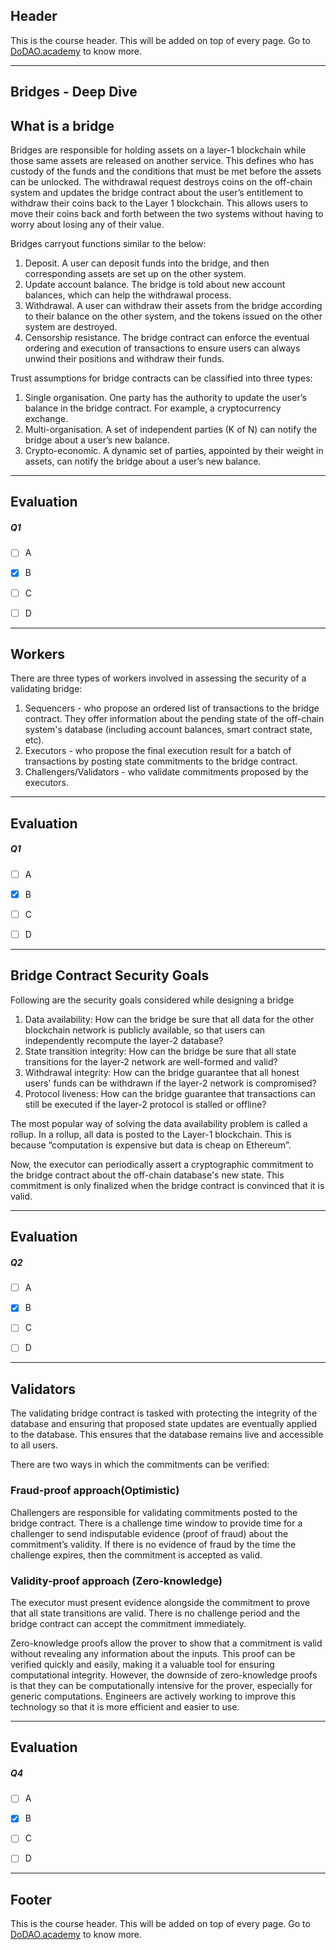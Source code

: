 ## Header
This is the course header. This will be added on top of every page. Go to [DoDAO.academy](https://www.dodao.academy) to know more.

---

## Bridges - Deep Dive


## What is a bridge

Bridges are responsible for holding assets on a layer-1 blockchain while those same assets are released on another service. This defines who has custody of the funds and the conditions that must be met before the assets can be unlocked. The withdrawal request destroys coins on the off-chain system and updates the bridge contract about the user’s entitlement to withdraw their coins back to the Layer 1 blockchain. This allows users to move their coins back and forth between the two systems without having to worry about losing any of their value.

Bridges carryout functions similar to the below:
1. Deposit. A user can deposit funds into the bridge, and then corresponding assets are set up on the other system.
2. Update account balance. The bridge is told about new account balances, which can help the withdrawal process.
3. Withdrawal. A user can withdraw their assets from the bridge according to their balance on the other system, and the tokens issued on the other system are destroyed.
4. Censorship resistance. The bridge contract can enforce the eventual ordering and execution of transactions to ensure users can always unwind their positions and withdraw their funds.

Trust assumptions for bridge contracts can be classified into three types:
1. Single organisation. One party has the authority to update the user’s balance in the bridge contract. For example, a cryptocurrency exchange.
2. Multi-organisation. A set of independent parties (K of N) can notify the bridge about a user’s new balance. 
3. Crypto-economic. A dynamic set of parties, appointed by their weight in assets, can notify the bridge about a user’s new balance.

    


---
## Evaluation





##### Q1  

- [ ]  A
- [x]  B
- [ ]  C
- [ ]  D

    


---
## Workers

There are three types of workers involved in assessing the security of a validating bridge: 
1. Sequencers - who propose an ordered list of transactions to the bridge contract. They offer information about the pending state of the off-chain system's database (including account balances, smart contract state, etc). 
2. Executors - who propose the final execution result for a batch of transactions by posting state commitments to the bridge contract. 
3. Challengers/Validators - who validate commitments proposed by the executors.

    


---
## Evaluation





##### Q1  

- [ ]  A
- [x]  B
- [ ]  C
- [ ]  D

    


---
## Bridge Contract Security Goals

Following are the security goals considered while designing a bridge

1. Data availability: How can the bridge be sure that all data for the other blockchain network is publicly available, so that users can independently recompute the layer-2 database?
2. State transition integrity: How can the bridge be sure that all state transitions for the layer-2 network are well-formed and valid?
3. Withdrawal integrity: How can the bridge guarantee that all honest users' funds can be withdrawn if the layer-2 network is compromised?
4. Protocol liveness: How can the bridge guarantee that transactions can still be executed if the layer-2 protocol is stalled or offline?

The most popular way of solving the data availability problem is called a rollup. In a rollup, all data is posted to the Layer-1 blockchain. This is because “computation is expensive but data is cheap on Ethereum”.

Now, the executor can periodically assert a cryptographic commitment to the bridge contract about the off-chain database's new state. This commitment is only finalized when the bridge contract is convinced that it is valid.

    


---
## Evaluation





##### Q2  

- [ ]  A
- [x]  B
- [ ]  C
- [ ]  D

    


---
## Validators

The validating bridge contract is tasked with protecting the integrity of the database and ensuring that proposed state updates are eventually applied to the database. This ensures that the database remains live and accessible to all users.

There are two ways in which the commitments can be verified:

### Fraud-proof approach(Optimistic) 
Challengers are responsible for validating commitments posted to the bridge contract. There is a challenge time window to provide time for a challenger to send indisputable evidence (proof of fraud) about the commitment’s validity. If there is no evidence of fraud by the time the challenge expires, then the commitment is accepted as valid.

### Validity-proof approach (Zero-knowledge)
The executor must present evidence alongside the commitment to prove that all state transitions are valid. There is no challenge period and the bridge contract can accept the commitment immediately.

Zero-knowledge proofs allow the prover to show that a commitment is valid without revealing any information about the inputs. This proof can be verified quickly and easily, making it a valuable tool for ensuring computational integrity. However, the downside of zero-knowledge proofs is that they can be computationally intensive for the prover, especially for generic computations. Engineers are actively working to improve this technology so that it is more efficient and easier to use.

    


---
## Evaluation





##### Q4  

- [ ]  A
- [x]  B
- [ ]  C
- [ ]  D

    


---
## Footer
This is the course header. This will be added on top of every page. Go to [DoDAO.academy](https://www.dodao.academy) to know more.
    
